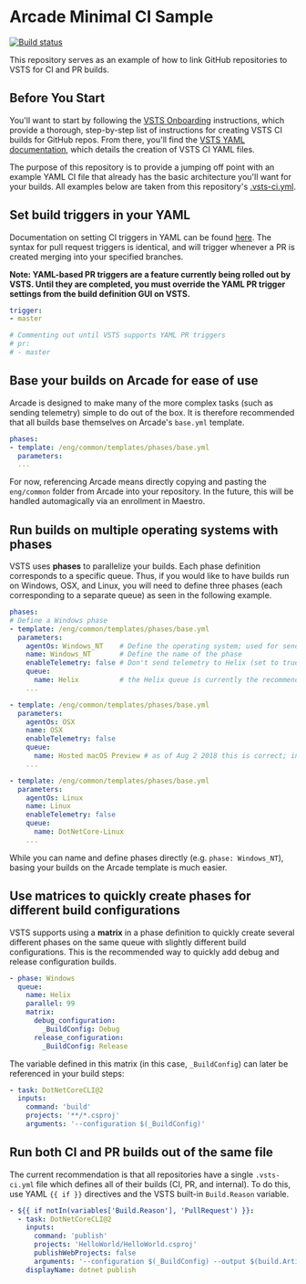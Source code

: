 # Arcade Minimal CI Sample
 [![Build status](https://dotnet.visualstudio.com/9ee6d478-d288-47f7-aacc-f6e6d082ae6d/_apis/build/status/116?branchName=master)](https://dotnet.visualstudio.com/public/_build/latest?definitionId=116&branch=master)

This repository serves as an example of how to link GitHub repositories to VSTS for CI and PR builds.

## Before You Start
You'll want to start by following the [VSTS Onboarding](https://github.com/dotnet/arcade/blob/master/Documentation/VSTS/VSTSOnboarding.md) instructions, which provide a thorough, step-by-step list of instructions for creating VSTS CI builds for GitHub repos. From there, you'll find the [VSTS YAML documentation](https://github.com/Microsoft/vsts-agent/blob/master/docs/preview/yamlgettingstarted.md), which details the creation of VSTS CI YAML files.

The purpose of this repository is to provide a jumping off point with an example YAML CI file that already has the basic architecture you'll want for your builds. All examples below are taken from this repository's [.vsts-ci.yml](.vsts-ci.yml).

## Set build triggers in your YAML
Documentation on setting CI triggers in YAML can be found [here](https://github.com/Microsoft/vsts-agent/blob/master/docs/preview/yamlgettingstarted-ci.md). The syntax for pull request triggers is identical, and will trigger whenever a PR is created merging into your specified branches.

**Note: YAML-based PR triggers are a feature currently being rolled out by VSTS. Until they are completed, you must override the YAML PR trigger settings from the build definition GUI on VSTS.**

```yaml
trigger:
- master

# Commenting out until VSTS supports YAML PR triggers
# pr:
# - master
```

## Base your builds on Arcade for ease of use
Arcade is designed to make many of the more complex tasks (such as sending telemetry) simple to do out of the box. It is therefore recommended that all builds base themselves on Arcade's `base.yml` template.

```yaml
phases:
- template: /eng/common/templates/phases/base.yml
  parameters:
  ...
```

For now, referencing Arcade means directly copying and pasting the `eng/common` folder from Arcade into your repository. In the future, this will be handled automagically via an enrollment in Maestro.

## Run builds on multiple operating systems with phases
VSTS uses **phases** to parallelize your builds. Each phase definition corresponds to a specific queue. Thus, if you would like to have builds run on Windows, OSX, and Linux, you will need to define three phases (each corresponding to a separate queue) as seen in the following example.

```yaml
phases:
# Define a Windows phase
- template: /eng/common/templates/phases/base.yml
  parameters:
    agentOs: Windows_NT    # Define the operating system; used for sending telemetry
    name: Windows_NT       # Define the name of the phase
    enableTelemetry: false # Don't send telemetry to Helix (set to true if you want to sent telemetry)
    queue:
      name: Helix          # the Helix queue is currently the recommended queue for Windows builds
    ...

- template: /eng/common/templates/phases/base.yml
  parameters:
    agentOs: OSX
    name: OSX
    enableTelemetry: false
    queue:
      name: Hosted macOS Preview # as of Aug 2 2018 this is correct; in the future we will switch to a DotNetCore-Mac pool
    ...

- template: /eng/common/templates/phases/base.yml
  parameters:
    agentOs: Linux
    name: Linux
    enableTelemetry: false
    queue:
      name: DotNetCore-Linux
    ...
```

While you can name and define phases directly (e.g. `phase: Windows_NT`), basing your builds on the Arcade template is much easier.

## Use matrices to quickly create phases for different build configurations
VSTS supports using a **matrix** in a phase definition to quickly create several different phases on the same queue with slightly different build configurations. This is the recommended way to quickly add debug and release configuration builds.

```yaml
- phase: Windows
  queue:
    name: Helix
    parallel: 99
    matrix:
      debug_configuration:
        _BuildConfig: Debug
      release_configuration:
        _BuildConfig: Release
```

The variable defined in this matrix (in this case, `_BuildConfig`) can later be referenced in your build steps:

```yaml
- task: DotNetCoreCLI@2
  inputs:
    command: 'build'
    projects: '**/*.csproj'
    arguments: '--configuration $(_BuildConfig)'
```

## Run both CI and PR builds out of the same file
The current recommendation is that all repositories have a single `.vsts-ci.yml` file which defines all of their builds (CI, PR, and internal). To do this, use YAML `{{ if }}` directives and the VSTS built-in `Build.Reason` variable.

```yaml
- ${{ if notIn(variables['Build.Reason'], 'PullRequest') }}:
  - task: DotNetCoreCLI@2
    inputs:
      command: 'publish'
      projects: 'HelloWorld/HelloWorld.csproj'
      publishWebProjects: false
      arguments: '--configuration $(_BuildConfig) --output $(build.ArtifactStagingDirectory) --framework $(targetFramework)'
    displayName: dotnet publish
```
